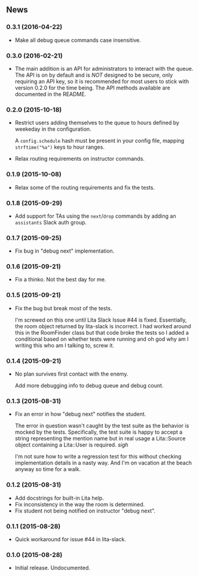 ## News

### 0.3.1 (2016-04-22)

* Make all debug queue commands case insensitive.

### 0.3.0 (2016-02-21)

* The main addition is an API for administrators to interact with the queue.
  The API is on by default and is *NOT* designed to be secure, only requiring an API key,
  so it is recommended for most users to stick with version 0.2.0 for the time being.
  The API methods available are documented in the README.

### 0.2.0 (2015-10-18)

* Restrict users adding themselves to the queue
  to hours defined by weekeday in the configuration.

  A `config.schedule` hash must be present in your
  config file, mapping `strftime("%a")` keys to hour ranges.

* Relax routing requirements on instructor commands.

### 0.1.9 (2015-10-08)

* Relax some of the routing requirements and fix the tests.

### 0.1.8 (2015-09-29)

* Add support for TAs using the `next`/`drop` commands
  by adding an `assistants` Slack auth group.

### 0.1.7 (2015-09-25)

* Fix bug in "debug next" implementation.

### 0.1.6 (2015-09-21)

* Fix a thinko. Not the best day for me.

### 0.1.5 (2015-09-21)

* Fix the bug but break most of the tests.

  I'm screwed on this one until Lita Slack Issue #44 is fixed.
  Essentially, the room object returned by lita-slack is incorrect.
  I had worked around this in the RoomFinder class but that code broke
  the tests so I added a conditional based on whether tests were running
  and oh god why am I writing this who am I talking to, screw it.

### 0.1.4 (2015-09-21)

* No plan survives first contact with the enemy.

  Add more debugging info to debug queue and debug count.

### 0.1.3 (2015-08-31)

* Fix an error in how "debug next" notifies the student.

  The error in question wasn't caught by the test suite
  as the behavior is mocked by the tests. Specifically,
  the test suite is happy to accept a string representing
  the mention name but in real usage a Lita::Source object
  containing a Lita::User is required. *sigh*

  I'm not sure how to write a regression test for this
  without checking implementation details in a nasty way.
  And I'm on vacation at the beach anyway so time for a walk.

### 0.1.2 (2015-08-31)

* Add docstrings for built-in Lita help.
* Fix inconsistency in the way the room is determined.
* Fix student not being notified on instructor "debug next".

### 0.1.1 (2015-08-28)

* Quick workaround for issue #44 in lita-slack.

### 0.1.0 (2015-08-28)

* Initial release. Undocumented.
